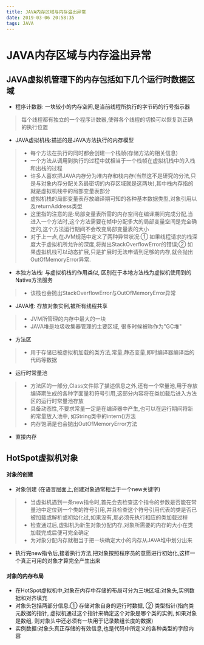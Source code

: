 ```yaml
---
title: JAVA内存区域与内存溢出异常
date: 2019-03-06 20:58:35
tags: JAVA
---
```

# JAVA内存区域与内存溢出异常


## JAVA虚拟机管理下的内存包括如下几个运行时数据区域
- 程序计数器: 一块较小的内存空间,是当前线程所执行的字节码的行号指示器
> 每个线程都有独立的一个程序计数器,使得各个线程的切换可以恢复到正确的执行位置
- JAVA虚拟机栈:描述的是JAVA方法执行的内存模型
> - 每个方法在执行的同时都会创建一个栈帧(存储方法的相关信息)
> - 一个方法从调用到执行的过程中就相当于一个栈帧在虚拟机栈中的入栈和出栈的过程
> - 许多人喜欢把JAVA内存分为堆内存和栈内存(当然这不是研究的分法,只是与对象内存分配关系最密切的内存区域就是这两块),其中栈内存指的就是虚拟机栈中的局部变量表部分
> - 虚拟机栈的局部变量表存放编译期可知的各种基本数据类型,对象引用以及returnAddress类型
> - 这里指的注意的是:局部变量表所需的内存空间在编译期间完成分配,当进入一个方法时,这个方法需要在帧中分配多大的局部变量空间是完全确定的,这个方法运行期间不会改变局部变量表的大小
> - 对于上一点,在JVM规范中定义了两种异常状况:① 如果线程请求的栈深度大于虚拟机所允许的深度,将抛出StackOverflowError的错误;② 如果虚拟机栈可以动态扩展,只是扩展时无法申请到足够的内存,就会抛出OutOfMemoryError异常.
- 本独方法栈: 与虚拟机栈的作用类似, 区别在于本地方法栈为虚拟机使用到的Native方法服务
> - 该栈也会抛出StackOverflowError与OutOfMemoryError异常
- JAVA堆: 存放对象实例,被所有线程共享
> - JVM所管理的内存中最大的一块
> - JAVA堆是垃圾收集器管理的主要区域, 很多时候被称作为"GC堆"
- 方法区
> - 用于存储已被虚拟机加载的类方法,常量,静态变量,即时编译器编译后的代码等数据
- 运行时常量池
> - 方法区的一部分,Class文件除了描述信息之外,还有一个常量池,用于存放编译期生成的各种字面量和符号引用,这部分内容将在类加载后进入方法区的运行时常量池存放
> - 具备动态性,不要求常量一定是在编译器中产生,也可以在运行期间将新的常量放入池中, 如String类中的intern()方法
> - 内存饱满是也会抛出OutOfMemoryError方法
- 直接内存


## HotSpot虚拟机对象
#### 对象的创建
- 对象创建 (在语言层面上,创建对象通常相当于一个new关键字)
> - 当虚拟机遇到一条new指令时,首先会去检查这个指令的参数是否能在常量池中定位到一个类的符号引用,并且检查这个符号引用代表的类是否已被加载或解析或初始化过,如果没有,那必须先执行相应的类加载过程
> - 检查通过后,虚拟机为新生对象分配内存,对象所需要的内存的大小在类加载完成后便可完全确定
> - 为对象分配内存就相当于把一块确定大小的内存从JAVA堆中划分出来
- 执行完new指令后,接着执行<int>方法,把对象按照程序员的意愿进行初始化,这样一个真正可用的对象才算完全产生出来

#### 对象的内存布局
- 在HotSpot虚拟机中,对象在内存中存储的布局可分为三块区域:对象头,实例数据和对齐填充
- 对象头包括两部分信息:① 存储对象自身的运行时数据, ② 类型指针(指向类元数据的指针, 虚拟机通过这个指针来确定这个对象是哪个类的实例, 如果对象是数组, 则对象头中还必须有一块用于记录数组长度的数据)
- 实例数据:对象头真正存储的有效信息,也是代码中所定义的各种类型的字段内容
